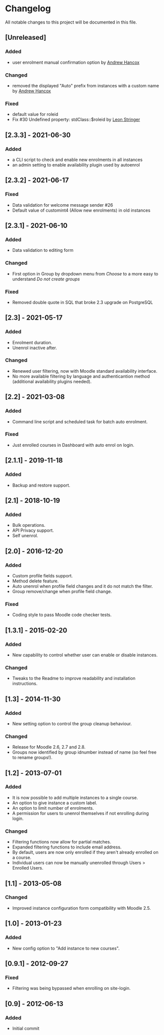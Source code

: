 # Changelog
All notable changes to this project will be documented in this file.

## [Unreleased]
### Added
- user enrolment manual confirmation option by [Andrew Hancox](https://github.com/andrewhancox)

### Changed
- removed the displayed "Auto" prefix from instances with a custom name by [Andrew Hancox](https://github.com/andrewhancox)

### Fixed
- default value for roleid
- Fix #30 Undefined property: stdClass::$roleid by [Leon Stringer](https://github.com/leonstr)

## [2.3.3] - 2021-06-30
### Added
- a CLI script to check and enable new enrolments in all instances
- an admin setting to enable availability plugin used by autoenrol

## [2.3.2] - 2021-06-17
### Fixed
- Data validation for welcome message sender #26
- Default value of customint4 (Allow new enrolments) in old instances

## [2.3.1] - 2021-06-10
### Added
- Data validation to editing form

### Changed
- First option in Group by dropdown menu from *Choose* to a more easy to understand *Do not create groups*

### Fixed
- Removed double quote in SQL that broke 2.3 upgrade on PostgreSQL

## [2.3] - 2021-05-17
### Added
- Enrolment duration.
- Unenrol inactive after.

### Changed
- Renewed user filtering, now with Moodle standard availability interface.
- No more available filtering by language and authenticantion method (additional availability plugins needed).

## [2.2] - 2021-03-08
### Added
- Command line script and scheduled task for batch auto enrolment.

### Fixed
- Just enrolled courses in Dashboard with auto enrol on login.

## [2.1.1] - 2019-11-18
### Added
- Backup and restore support.

## [2.1] - 2018-10-19
### Added
- Bulk operations.
- API Privacy support.
- Self unenrol.

## [2.0] - 2016-12-20
### Added
- Custom profile fields support.
- Method delete feature.
- Auto unenrol when profile field changes and it do not match the filter.
- Group remove/change when profile field change.

### Fixed
- Coding style to pass Moodle code checker tests.

## [1.3.1] - 2015-02-20
### Added
- New capability to control whether user can enable or disable instances.

### Changed
- Tweaks to the Readme to improve readability and installation instructions.

## [1.3] - 2014-11-30
### Added
- New setting option to control the group cleanup behaviour.

### Changed
- Release for Moodle 2.6, 2.7 and 2.8.
- Groups now identified by group idnumber instead of name (so feel free to rename groups!).

## [1.2] - 2013-07-01
### Added
- It is now possible to add multiple instances to a single course.
- An option to give instance a custom label.
- An option to limit number of enrolments. 
- A permission for users to unenrol themselves if not enrolling during login.

### Changed
- Filtering functions now allow for partial matches.
- Expanded filtering functions to include email address.
- By default, users are now only enrolled if they aren't already enrolled on a course.
- Individual users can now be manually unenrolled through Users > Enrolled Users.

## [1.1] - 2013-05-08
### Changed
- Improved instance configuration form compatibility with Moodle 2.5.

## [1.0] - 2013-01-23
### Added
- New config option to "Add instance to new courses".

## [0.9.1] - 2012-09-27
### Fixed
- Filtering was being bypassed when enrolling on site-login.

## [0.9] - 2012-06-13
### Added
- Initial commit
